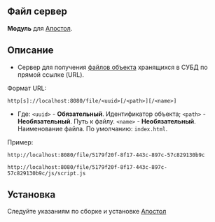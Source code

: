 Файл сервер
-
**Модуль** для [Апостол](https://github.com/ufocomp/apostol-aws).

Описание
-
* Сервер для получения [файлов объекта](https://github.com/apostoldevel/db-platform/wiki/%D0%A4%D0%B0%D0%B9%D0%BB%D1%8B-%D0%BE%D0%B1%D1%8A%D0%B5%D0%BA%D1%82%D0%B0) хранящихся в СУБД по прямой ссылке (URL).

Формат URL:
````
http[s]://localhost:8080/file/<uuid>[/<path>][/<name>]
````
* Где:
  `<uuid>` - **Обязательный**. Идентификатор объекта;
  `<path>` - **Необязательный**. Путь к файлу.
  `<name>` - **Необязательный**. Наименование файла. По умолчанию: `index.html`.

Пример:
````
http://localhost:8080/file/5179f20f-8f17-443c-897c-57c829130b9c
````

````
http://localhost:8080/file/5179f20f-8f17-443c-897c-57c829130b9c/js/script.js
````

Установка
-
Следуйте указаниям по сборке и установке [Апостол](https://github.com/ufocomp/apostol-aws#%D1%81%D0%B1%D0%BE%D1%80%D0%BA%D0%B0-%D0%B8-%D1%83%D1%81%D1%82%D0%B0%D0%BD%D0%BE%D0%B2%D0%BA%D0%B0)

